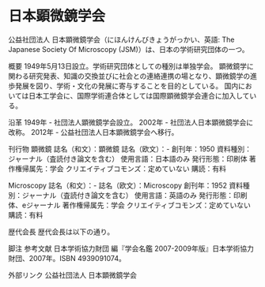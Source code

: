 # 日本顕微鏡学会

公益社団法人 日本顕微鏡学会（にほんけんびきょうがっかい、英語: The Japanese Society Of Microscopy (JSM)）は、日本の学術研究団体の一つ。

概要
1949年5月13日設立。学術研究団体としての種別は単独学会。
顕微鏡学に関わる研究発表、知識の交換並びに社会との連絡連携の場となり、顕微鏡学の進歩発展を図り、学術・文化の発展に寄与することを目的としている。
国内においては日本工学会に、国際学術連合体としては国際顕微鏡学会連合に加入している。

沿革
1949年 - 社団法人顕微鏡学会設立。
2002年 - 社団法人日本顕微鏡学会に改称。
2012年 - 公益社団法人日本顕微鏡学会へ移行。

刊行物
顕微鏡
誌名（和文）：顕微鏡
誌名（欧文）：-
創刊年：1950
資料種別：ジャーナル（査読付き論文を含む）
使用言語：日本語のみ
発行形態：印刷体
著作権帰属先：学会
クリエイティブコモンズ：定めていない
購読：有料

Microscopy
誌名（和文）：-
誌名（欧文）：Microscopy
創刊年：1952
資料種別：ジャーナル（査読付き論文を含む）
使用言語：英語のみ
発行形態：印刷体、eジャーナル
著作権帰属先：学会
クリエイティブコモンズ：定めていない
購読：有料

歴代会長
歴代会長は以下の通り。

脚注
参考文献
日本学術協力財団 編『学会名鑑 2007-2009年版』日本学術協力財団、2007年。ISBN 4939091074。

外部リンク
公益社団法人 日本顕微鏡学会